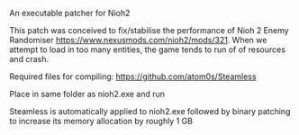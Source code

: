 An executable patcher for Nioh2

This patch was conceived to fix/stabilise the performance of Nioh 2 Enemy Randomiser https://www.nexusmods.com/nioh2/mods/321. When we attempt to load in too many entities, the game tends to run of of resources and crash.

Required files for compiling: https://github.com/atom0s/Steamless

Place in same folder as nioh2.exe and run

Steamless is automatically applied to nioh2.exe followed by binary patching to increase its memory allocation by roughly 1 GB
